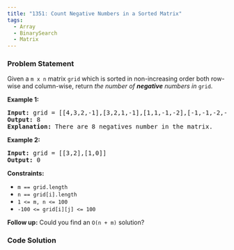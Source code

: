 ```yaml
---
title: "1351: Count Negative Numbers in a Sorted Matrix"
tags:
  - Array
  - BinarySearch
  - Matrix
---
```

### Problem Statement

<p>Given a <code>m x n</code> matrix <code>grid</code> which is sorted in non-increasing order both row-wise and column-wise, return <em>the number of <strong>negative</strong> numbers in</em> <code>grid</code>.</p>


<p><strong class="example">Example 1:</strong></p>

<pre>
<strong>Input:</strong> grid = [[4,3,2,-1],[3,2,1,-1],[1,1,-1,-2],[-1,-1,-2,-3]]
<strong>Output:</strong> 8
<strong>Explanation:</strong> There are 8 negatives number in the matrix.
</pre>

<p><strong class="example">Example 2:</strong></p>

<pre>
<strong>Input:</strong> grid = [[3,2],[1,0]]
<strong>Output:</strong> 0
</pre>


<p><strong>Constraints:</strong></p>

<ul>
	<li><code>m == grid.length</code></li>
	<li><code>n == grid[i].length</code></li>
	<li><code>1 &lt;= m, n &lt;= 100</code></li>
	<li><code>-100 &lt;= grid[i][j] &lt;= 100</code></li>
</ul>


<strong>Follow up:</strong> Could you find an <code>O(n + m)</code> solution?

### Code Solution

```python

```
